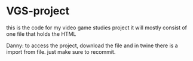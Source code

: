 # VGS-project
this is the code for my video game studies project
it will mostly consist of one file that holds the HTML

Danny: to access the project, download the file and in twine there is a import from file. just make sure to recommit.
